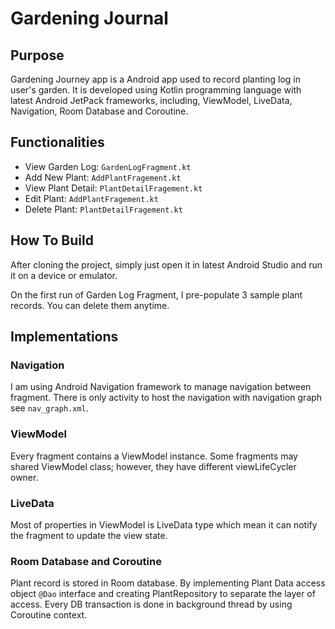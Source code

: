 # Gardening Journal

## Purpose 

Gardening Journey app is a Android app used to record planting log in user's garden. It is developed using Kotlin programming language with latest Android JetPack frameworks, including, ViewModel, LiveData, Navigation, Room Database and Coroutine. 


## Functionalities

- View Garden Log:  `GardenLogFragment.kt`
- Add New Plant: `AddPlantFragement.kt`
- View Plant Detail: `PlantDetailFragement.kt`
- Edit Plant: `AddPlantFragement.kt`
- Delete Plant: `PlantDetailFragement.kt`

## How To Build

After cloning the project, simply just open it in latest Android Studio and run it on a device or emulator.

On the first run of Garden Log Fragment, I pre-populate 3 sample plant records. You can delete them anytime. 

## Implementations

### Navigation
I am using Android Navigation framework to manage navigation between fragment. There is only activity to host the navigation with navigation graph see `nav_graph.xml`.

### ViewModel
Every fragment contains a ViewModel instance. Some fragments may shared ViewModel class; however, they have different viewLifeCycler owner. 

### LiveData
Most of properties in ViewModel is LiveData type which mean it can notify the fragment to update the view state.

### Room Database and Coroutine
Plant record is stored in Room database. By implementing Plant Data access object `@Dao` interface and creating PlantRepository to separate the layer of access. Every DB transaction is done in background thread by using Coroutine context. 
